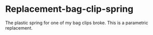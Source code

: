 Replacement-bag-clip-spring
===========================

The plastic spring for one of my bag clips broke. This is a parametric replacement.
